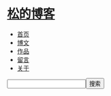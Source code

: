 <!-- header -->
<div id="header">
      <a href="/" target="_self"><h1 id="name">松的博客</h1></a>
      <ul id="nav" class="nav">
          <a href="/" target="_self"><li>首页</li></a>
          <a href="/page.html" target="_self"><li>博文</li></a>
          <a href="/production.html" target="_self"><li>作品</li></a>
          <a href="/message.html" target="_self"><li>留言</li></a>
          <a href="/about.html" target="_self"><li>关于</li></a>
      </ul>
      <div id="search">
       <script type="text/javascript">
			function searchSubmit(){
				var s_keyword = document.getElementById("search_name").value; 
				if(s_keyword == '' || s_keyword == '搜索'){
				    alert("请输入您想搜索的关键词");
				    return false;
			    }
			}
			</script>
      <form method="post" action="#" name="c_search">
      <input type="text" id="search_text" name="search_text" onfocus="if(this.value == '搜索') {this.value = '';}" onblur="if (this.value == '') {this.value = '搜索';}" /><input type="submit" id="search_button" name="search_button" value="搜索" /></input></input>
      </form>
      </div>
    </div>
<!-- /header -->
